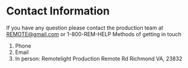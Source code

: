 # Contact Information 
If you have any question please contact the production team at REMOTE@gmail.com or 1-800-REM-HELP
Methods of getting in touch
1. Phone 
2. Email
3. In person: Remotelight Production Remote Rd Richmond VA, 23832